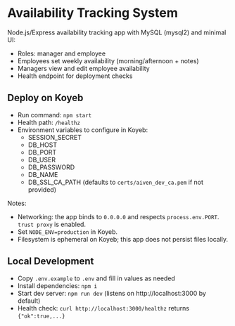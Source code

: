 # Availability Tracking System

Node.js/Express availability tracking app with MySQL (mysql2) and minimal UI:
- Roles: manager and employee
- Employees set weekly availability (morning/afternoon + notes)
- Managers view and edit employee availability
- Health endpoint for deployment checks

## Deploy on Koyeb

- Run command: `npm start`
- Health path: `/healthz`
- Environment variables to configure in Koyeb:
  - SESSION_SECRET
  - DB_HOST
  - DB_PORT
  - DB_USER
  - DB_PASSWORD
  - DB_NAME
  - DB_SSL_CA_PATH (defaults to `certs/aiven_dev_ca.pem` if not provided)

Notes:
- Networking: the app binds to `0.0.0.0` and respects `process.env.PORT`. `trust proxy` is enabled.
- Set `NODE_ENV=production` in Koyeb.
- Filesystem is ephemeral on Koyeb; this app does not persist files locally.

## Local Development

- Copy `.env.example` to `.env` and fill in values as needed
- Install dependencies: `npm i`
- Start dev server: `npm run dev` (listens on http://localhost:3000 by default)
- Health check: `curl http://localhost:3000/healthz` returns `{"ok":true,...}`